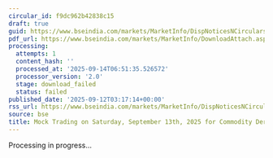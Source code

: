 ```yaml
---
circular_id: f9dc962b42838c15
draft: true
guid: https://www.bseindia.com/markets/MarketInfo/DispNoticesNCirculars.aspx?Noticeid={39695EB0-254D-46AB-A32F-34418DB66E5F}&noticeno=20250912-5&dt=09/12/2025&icount=5&totcount=103&flag=0
pdf_url: https://www.bseindia.com/markets/MarketInfo/DownloadAttach.aspx?id=20250912-5&attachedId=
processing:
  attempts: 1
  content_hash: ''
  processed_at: '2025-09-14T06:51:35.526572'
  processor_version: '2.0'
  stage: download_failed
  status: failed
published_date: '2025-09-12T03:17:14+00:00'
rss_url: https://www.bseindia.com/markets/MarketInfo/DispNoticesNCirculars.aspx?Noticeid={39695EB0-254D-46AB-A32F-34418DB66E5F}&noticeno=20250912-5&dt=09/12/2025&icount=5&totcount=103&flag=0
source: bse
title: Mock Trading on Saturday, September 13th, 2025 for Commodity Derivatives segment
---
```


Processing in progress...